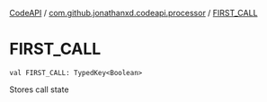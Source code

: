 [CodeAPI](../index.md) / [com.github.jonathanxd.codeapi.processor](index.md) / [FIRST_CALL](.)

# FIRST_CALL

`val FIRST_CALL: TypedKey<Boolean>`

Stores call state

